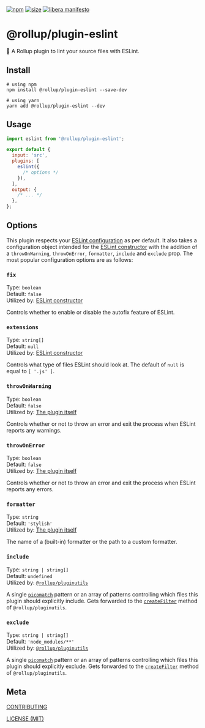 [npm]: https://img.shields.io/npm/v/@rollup/plugin-eslint
[npm-url]: https://www.npmjs.com/package/@rollup/plugin-eslint
[size]: https://packagephobia.now.sh/badge?p=@rollup/plugin-eslint
[size-url]: https://packagephobia.now.sh/result?p=@rollup/plugin-eslint

[![npm][npm]][npm-url]
[![size][size]][size-url]
[![libera manifesto](https://img.shields.io/badge/libera-manifesto-lightgrey.svg)](https://liberamanifesto.com)

# @rollup/plugin-eslint

🍣 A Rollup plugin to lint your source files with ESLint.

## Install

```console
# using npm
npm install @rollup/plugin-eslint --save-dev

# using yarn
yarn add @rollup/plugin-eslint --dev
```

## Usage

```js
import eslint from '@rollup/plugin-eslint';

export default {
  input: 'src',
  plugins: [
    eslint({
      /* options */
    }),
  ],
  output: {
    /* ... */
  },
};
```

## Options

This plugin respects your [ESLint configuration](https://eslint.org/docs/user-guide/configuring) as per default. It also takes a configuration object intended for the [ESLint constructor](https://eslint.org/docs/developer-guide/nodejs-api#-new-eslintoptions) with the addition of a `throwOnWarning`, `throwOnError`, `formatter`, `include` and `exclude` prop. The most popular configuration options are as follows:

### `fix`

Type: `boolean`<br>
Default: `false`<br>
Utilized by: [ESLint constructor](https://eslint.org/docs/developer-guide/nodejs-api#-new-eslintoptions)

Controls whether to enable or disable the autofix feature of ESLint.

### `extensions`

Type: `string[]`<br>
Default: `null`<br>
Utilized by: [ESLint constructor](https://eslint.org/docs/developer-guide/nodejs-api#-new-eslintoptions)

Controls what type of files ESLint should look at. The default of `null` is equal to `[ '.js' ]`.

### `throwOnWarning`

Type: `boolean`<br>
Default: `false`<br>
Utilized by: [The plugin itself](src/index.ts#l40)

Controls whether or not to throw an error and exit the process when ESLint reports any warnings.

### `throwOnError`

Type: `boolean`<br>
Default: `false`<br>
Utilized by: [The plugin itself](src/index.ts#l46)

Controls whether or not to throw an error and exit the process when ESLint reports any errors.

### `formatter`

Type: `string`<br>
Default: `'stylish'`<br>
Utilized by: [The plugin itself](src/index.ts#l32)

The name of a (built-in) formatter or the path to a custom formatter.

### `include`

Type: `string | string[]`<br>
Default: `undefined`<br>
Utilized by: [`@rollup/pluginutils`](https://github.com/rollup/plugins/tree/master/packages/pluginutils#createfilter)

A single [`picomatch`](https://github.com/micromatch/picomatch) pattern or an array of patterns controlling which files this plugin should explicitly include. Gets forwarded to the [`createFilter`](https://github.com/rollup/plugins/tree/master/packages/pluginutils#createfilter) method of `@rollup/pluginutils`.

### `exclude`

Type: `string | string[]`<br>
Default: `'node_modules/**'`<br>
Utilized by: [`@rollup/pluginutils`](https://github.com/rollup/plugins/tree/master/packages/pluginutils#createfilter)

A single [`picomatch`](https://github.com/micromatch/picomatch) pattern or an array of patterns controlling which files this plugin should explicitly exclude. Gets forwarded to the [`createFilter`](https://github.com/rollup/plugins/tree/master/packages/pluginutils#createfilter) method of `@rollup/pluginutils`.

## Meta

[CONTRIBUTING](/.github/CONTRIBUTING.md)

[LICENSE (MIT)](/LICENSE)
